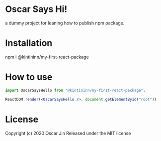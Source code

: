 # Oscar Says Hi! 

a dummy project for leaning how to publish npm package.

# Installation

npm i @kintininn/my-first-react-package

# How to use 

```jsx
import OscarSaysHello from "@kintininn/my-first-react-package";

ReactDOM.render(<OscarSaysHello />, document.getElementById("root"))
```

# License 

Copyright (c) 2020 Oscar Jin
Released under the MIT license
